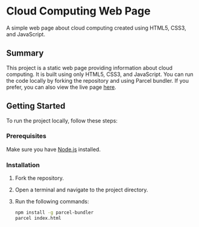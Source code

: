# Cloud Computing Web Page

A simple web page about cloud computing created using HTML5, CSS3, and JavaScript.

## Summary

This project is a static web page providing information about cloud computing. It is built using only HTML5, CSS3, and JavaScript. You can run the code locally by forking the repository and using Parcel bundler. If you prefer, you can also view the live page [here](https://dataskyline.netlify.app/).

## Getting Started

To run the project locally, follow these steps:

### Prerequisites

Make sure you have [Node.js](https://nodejs.org/) installed.

### Installation

1. Fork the repository.
2. Open a terminal and navigate to the project directory.
3. Run the following commands:

   ```bash
   npm install -g parcel-bundler
   parcel index.html

